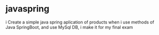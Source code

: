 # javaspring
i Create a simple java spring aplication of products when i use methods of Java SpringBoot, and use MySql DB, 
i make it for my final exam 

